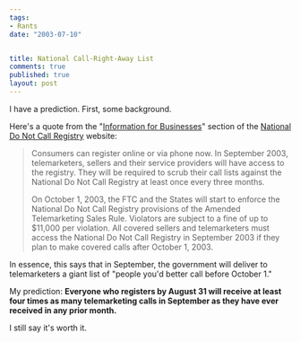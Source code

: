 ```yaml
--- 
tags:
- Rants
date: "2003-07-10"


title: National Call-Right-Away List
comments: true
published: true
layout: post
---
```


<p> I have a prediction. First, some background. </p>
<p> Here's a quote from the "<a href="http://www.donotcall.gov/FAQ/FAQBusiness.aspx">Information for Businesses</a>" section of the <a href="http://www.donotcall.gov">National Do Not Call Registry</a> website: </p>
<blockquote>
<p> Consumers can register online or via phone now. In September 2003, telemarketers, sellers and their service providers will have access to the registry. They will be required to scrub their call lists against the National Do Not Call Registry at least once every three months. </p>
<p> On October 1, 2003, the FTC and the States will start to enforce the National Do Not Call Registry provisions of the Amended Telemarketing Sales Rule. Violators are subject to a fine of up to $11,000 per violation. All covered sellers and telemarketers must access the National Do Not Call Registry in September 2003 if they plan to make covered calls after October 1, 2003. </p>
</blockquote>
<p> In essence, this says that in September, the government will deliver to telemarketers a giant list of "people you'd better call before October 1." </p>
<p> My prediction: <strong> Everyone who registers by August 31 will receive at least four times as many telemarketing calls in September as they have ever received in any prior month. </strong>
</p>
<p> I still say it's worth it. </p>
